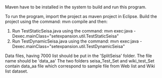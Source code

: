 Maven have to be installed in the system to build and run this program.

To run the program, import the project as maven project in Eclipse. Build the project using the command: mvn compile and then:

1) Run TestStaticSeisa.java using the command: mvn exec:java -Dexec.mainClass="setexpansion.util.TestStaticSeisa"
2) Run  TestDynamicSeisa.java using the command: mvn exec:java -Dexec.mainClass="setexpansion.util.TestDynamicSeisa"

Data files, having 7000 list should be put in the 'SplitSeisa' folder. The file name should be 'data_aa' 
The two folders seisa_Test_Set and wiki_test_Set contain data_aa file which correspond to sample file from Web list and Wiki list dataset.
